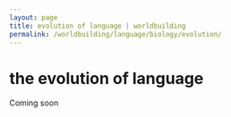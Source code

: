 ```yaml
---
layout: page
title: evolution of language | worldbuilding
permalink: /worldbuilding/language/biology/evolution/
---
```


# the evolution of language

Coming soon

